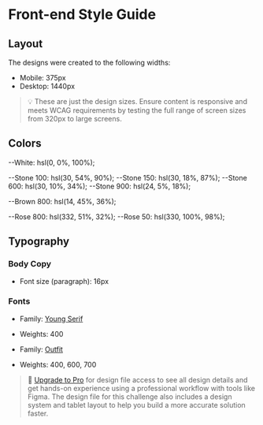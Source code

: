 # Front-end Style Guide

## Layout

The designs were created to the following widths:

- Mobile: 375px
- Desktop: 1440px

> 💡 These are just the design sizes. Ensure content is responsive and meets WCAG requirements by testing the full range of screen sizes from 320px to large screens.

## Colors

--White: hsl(0, 0%, 100%);

--Stone 100: hsl(30, 54%, 90%);
--Stone 150: hsl(30, 18%, 87%);
--Stone 600: hsl(30, 10%, 34%);
--Stone 900: hsl(24, 5%, 18%);

--Brown 800: hsl(14, 45%, 36%);

--Rose 800: hsl(332, 51%, 32%);
--Rose 50: hsl(330, 100%, 98%);

## Typography

### Body Copy

- Font size (paragraph): 16px

### Fonts

- Family: [Young Serif](https://fonts.google.com/specimen/Young+Serif)
- Weights: 400

- Family: [Outfit](https://fonts.google.com/specimen/Outfit)
- Weights: 400, 600, 700

> 💎 [Upgrade to Pro](https://www.frontendmentor.io/pro?ref=style-guide) for design file access to see all design details and get hands-on experience using a professional workflow with tools like Figma. The design file for this challenge also includes a design system and tablet layout to help you build a more accurate solution faster.
